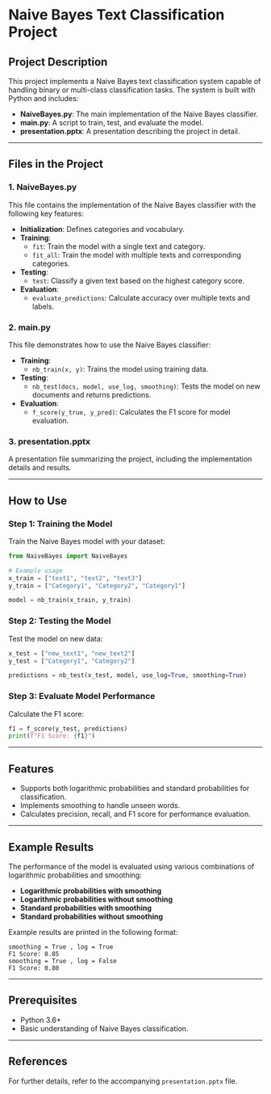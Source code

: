 # Naive Bayes Text Classification Project

## Project Description

This project implements a Naive Bayes text classification system capable of handling binary or multi-class classification tasks. The system is built with Python and includes:

- **NaiveBayes.py**: The main implementation of the Naive Bayes classifier.
- **main.py**: A script to train, test, and evaluate the model.
- **presentation.pptx**: A presentation describing the project in detail.

---

## Files in the Project

### 1. **NaiveBayes.py**

This file contains the implementation of the Naive Bayes classifier with the following key features:

- **Initialization**: Defines categories and vocabulary.
- **Training**:
  - `fit`: Train the model with a single text and category.
  - `fit_all`: Train the model with multiple texts and corresponding categories.
- **Testing**:
  - `test`: Classify a given text based on the highest category score.
- **Evaluation**:
  - `evaluate_predictions`: Calculate accuracy over multiple texts and labels.

### 2. **main.py**

This file demonstrates how to use the Naive Bayes classifier:

- **Training**:
  - `nb_train(x, y)`: Trains the model using training data.
- **Testing**:
  - `nb_test(docs, model, use_log, smoothing)`: Tests the model on new documents and returns predictions.
- **Evaluation**:
  - `f_score(y_true, y_pred)`: Calculates the F1 score for model evaluation.

### 3. **presentation.pptx**

A presentation file summarizing the project, including the implementation details and results.

---

## How to Use

### Step 1: Training the Model

Train the Naive Bayes model with your dataset:

```python
from NaiveBayes import NaiveBayes

# Example usage
x_train = ["text1", "text2", "text3"]
y_train = ["Category1", "Category2", "Category1"]

model = nb_train(x_train, y_train)
```

### Step 2: Testing the Model

Test the model on new data:

```python
x_test = ["new_text1", "new_text2"]
y_test = ["Category1", "Category2"]

predictions = nb_test(x_test, model, use_log=True, smoothing=True)
```

### Step 3: Evaluate Model Performance

Calculate the F1 score:

```python
f1 = f_score(y_test, predictions)
print(f"F1 Score: {f1}")
```

---

## Features

- Supports both logarithmic probabilities and standard probabilities for classification.
- Implements smoothing to handle unseen words.
- Calculates precision, recall, and F1 score for performance evaluation.

---

## Example Results

The performance of the model is evaluated using various combinations of logarithmic probabilities and smoothing:

- **Logarithmic probabilities with smoothing**
- **Logarithmic probabilities without smoothing**
- **Standard probabilities with smoothing**
- **Standard probabilities without smoothing**

Example results are printed in the following format:

```plaintext
smoothing = True , log = True
F1 Score: 0.85
smoothing = True , log = False
F1 Score: 0.80
```

---

## Prerequisites

- Python 3.6+
- Basic understanding of Naive Bayes classification.

---

## References

For further details, refer to the accompanying `presentation.pptx` file.

